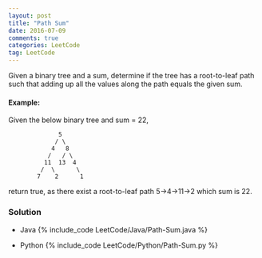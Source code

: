```yaml
---
layout: post
title: "Path Sum"
date: 2016-07-09
comments: true
categories: LeetCode
tag: LeetCode
---
```


Given a binary tree and a sum, determine if the tree has a root-to-leaf path such that adding up all the values along the path equals the given sum.

#### Example:

Given the below binary tree and sum = 22,

```
              5
             / \
            4   8
           /   / \
          11  13  4
         /  \      \
        7    2      1
```
return true, as there exist a root-to-leaf path 5->4->11->2 which sum is 22.

<!--more-->
### Solution

* Java
{% include_code LeetCode/Java/Path-Sum.java %}

* Python
{% include_code LeetCode/Python/Path-Sum.py %}
